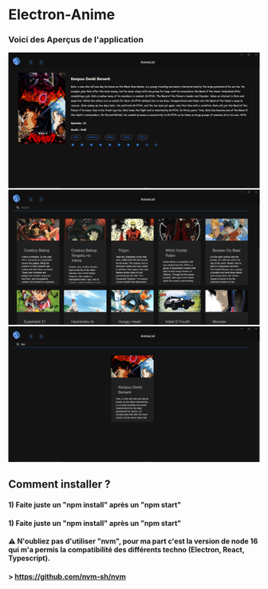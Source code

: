# Electron-Anime

### Voici des Aperçus de l'application

![](https://github.com/CodeIuk0/Electron-Anime/blob/main/PreviewImg/Capture02.PNG)
![](https://github.com/CodeIuk0/Electron-Anime/blob/main/PreviewImg/Preview00.PNG)
![](https://github.com/CodeIuk0/Electron-Anime/blob/main/PreviewImg/Preview01.PNG)

## Comment installer ?

#### 1) Faite juste un "npm install" après un "npm start"

#### 1) Faite juste un "npm install" après un "npm start"

#### ⚠️ N'oubliez pas d'utiliser  "nvm", pour ma part c'est la version de node 16 qui m'a permis la compatibilité des différents techno (Electron, React, Typescript).

#### > https://github.com/nvm-sh/nvm
